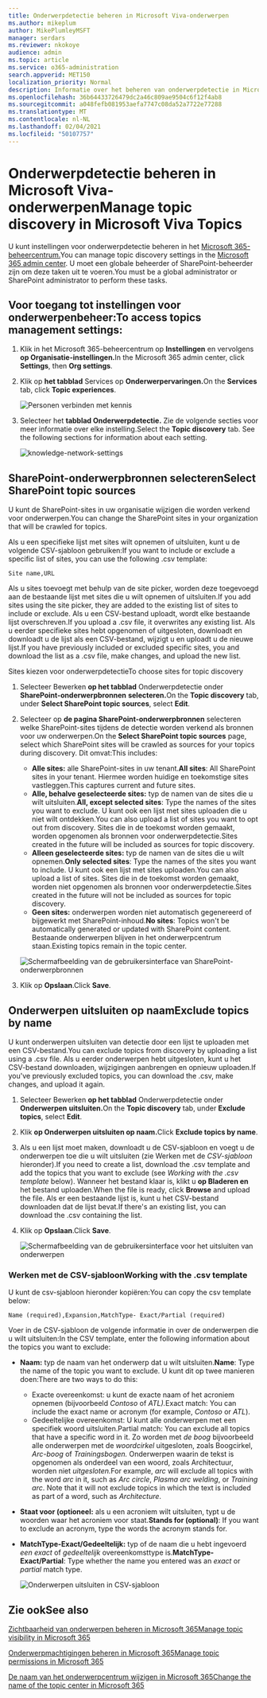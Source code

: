 ```yaml
---
title: Onderwerpdetectie beheren in Microsoft Viva-onderwerpen
ms.author: mikeplum
author: MikePlumleyMSFT
manager: serdars
ms.reviewer: nkokoye
audience: admin
ms.topic: article
ms.service: o365-administration
search.appverid: MET150
localization_priority: Normal
description: Informatie over het beheren van onderwerpdetectie in Microsoft Viva-onderwerpen.
ms.openlocfilehash: 36b64433726479dc2a46c809ae9504c6f12f4ab8
ms.sourcegitcommit: a048fefb081953aefa7747c08da52a7722e77288
ms.translationtype: MT
ms.contentlocale: nl-NL
ms.lasthandoff: 02/04/2021
ms.locfileid: "50107757"
---
```

# <a name="manage-topic-discovery-in-microsoft-viva-topics"></a><span data-ttu-id="a236a-103">Onderwerpdetectie beheren in Microsoft Viva-onderwerpen</span><span class="sxs-lookup"><span data-stu-id="a236a-103">Manage topic discovery in Microsoft Viva Topics</span></span>

<span data-ttu-id="a236a-104">U kunt instellingen voor onderwerpdetectie beheren in het [Microsoft 365-beheercentrum.](https://admin.microsoft.com)</span><span class="sxs-lookup"><span data-stu-id="a236a-104">You can manage topic discovery settings in the [Microsoft 365 admin center](https://admin.microsoft.com).</span></span> <span data-ttu-id="a236a-105">U moet een globale beheerder of SharePoint-beheerder zijn om deze taken uit te voeren.</span><span class="sxs-lookup"><span data-stu-id="a236a-105">You must be a global administrator or SharePoint administrator to perform these tasks.</span></span>

## <a name="to-access-topics-management-settings"></a><span data-ttu-id="a236a-106">Voor toegang tot instellingen voor onderwerpenbeheer:</span><span class="sxs-lookup"><span data-stu-id="a236a-106">To access topics management settings:</span></span>

1. <span data-ttu-id="a236a-107">Klik in het Microsoft 365-beheercentrum op **Instellingen** en vervolgens **op Organisatie-instellingen.**</span><span class="sxs-lookup"><span data-stu-id="a236a-107">In the Microsoft 365 admin center, click **Settings**, then **Org settings**.</span></span>
2. <span data-ttu-id="a236a-108">Klik op **het tabblad** Services op **Onderwerpervaringen.**</span><span class="sxs-lookup"><span data-stu-id="a236a-108">On the **Services** tab, click **Topic experiences**.</span></span>

    ![Personen verbinden met kennis](../media/admin-org-knowledge-options-completed.png) 

3. <span data-ttu-id="a236a-110">Selecteer het **tabblad Onderwerpdetectie.** Zie de volgende secties voor meer informatie over elke instelling.</span><span class="sxs-lookup"><span data-stu-id="a236a-110">Select the **Topic discovery** tab. See the following sections for information about each setting.</span></span>

    ![knowledge-network-settings](../media/knowledge-network-settings-topic-discovery.png) 

## <a name="select-sharepoint-topic-sources"></a><span data-ttu-id="a236a-112">SharePoint-onderwerpbronnen selecteren</span><span class="sxs-lookup"><span data-stu-id="a236a-112">Select SharePoint topic sources</span></span>

<span data-ttu-id="a236a-113">U kunt de SharePoint-sites in uw organisatie wijzigen die worden verkend voor onderwerpen.</span><span class="sxs-lookup"><span data-stu-id="a236a-113">You can change the SharePoint sites in your organization that will be crawled for topics.</span></span>

<span data-ttu-id="a236a-114">Als u een specifieke lijst met sites wilt opnemen of uitsluiten, kunt u de volgende CSV-sjabloon gebruiken:</span><span class="sxs-lookup"><span data-stu-id="a236a-114">If you want to include or exclude a specific list of sites, you can use the following .csv template:</span></span>

``` csv
Site name,URL
```

<span data-ttu-id="a236a-115">Als u sites toevoegt met behulp van de site picker, worden deze toegevoegd aan de bestaande lijst met sites die u wilt opnemen of uitsluiten.</span><span class="sxs-lookup"><span data-stu-id="a236a-115">If you add sites using the site picker, they are added to the existing list of sites to include or exclude.</span></span> <span data-ttu-id="a236a-116">Als u een CSV-bestand uploadt, wordt elke bestaande lijst overschreven.</span><span class="sxs-lookup"><span data-stu-id="a236a-116">If you upload a .csv file, it overwrites any existing list.</span></span> <span data-ttu-id="a236a-117">Als u eerder specifieke sites hebt opgenomen of uitgesloten, downloadt en downloadt u de lijst als een CSV-bestand, wijzigt u en uploadt u de nieuwe lijst.</span><span class="sxs-lookup"><span data-stu-id="a236a-117">If you have previously included or excluded specific sites, you and download the list as a .csv file, make changes, and upload the new list.</span></span>

<span data-ttu-id="a236a-118">Sites kiezen voor onderwerpdetectie</span><span class="sxs-lookup"><span data-stu-id="a236a-118">To choose sites for topic discovery</span></span>

1. <span data-ttu-id="a236a-119">Selecteer Bewerken **op het tabblad** Onderwerpdetectie onder **SharePoint-onderwerpbronnen** **selecteren.**</span><span class="sxs-lookup"><span data-stu-id="a236a-119">On the **Topic discovery** tab, under **Select SharePoint topic sources**, select **Edit**.</span></span>
2. <span data-ttu-id="a236a-120">Selecteer op **de pagina SharePoint-onderwerpbronnen** selecteren welke SharePoint-sites tijdens de detectie worden verkend als bronnen voor uw onderwerpen.</span><span class="sxs-lookup"><span data-stu-id="a236a-120">On the **Select SharePoint topic sources** page, select which SharePoint sites will be crawled as sources for your topics during discovery.</span></span> <span data-ttu-id="a236a-121">Dit omvat:</span><span class="sxs-lookup"><span data-stu-id="a236a-121">This includes:</span></span>
    - <span data-ttu-id="a236a-122">**Alle sites:** alle SharePoint-sites in uw tenant.</span><span class="sxs-lookup"><span data-stu-id="a236a-122">**All sites**: All SharePoint sites in your tenant.</span></span> <span data-ttu-id="a236a-123">Hiermee worden huidige en toekomstige sites vastleggen.</span><span class="sxs-lookup"><span data-stu-id="a236a-123">This captures current and future sites.</span></span>
    - <span data-ttu-id="a236a-124">**Alle, behalve geselecteerde sites:** typ de namen van de sites die u wilt uitsluiten.</span><span class="sxs-lookup"><span data-stu-id="a236a-124">**All, except selected sites**: Type the names of the sites you want to exclude.</span></span>  <span data-ttu-id="a236a-125">U kunt ook een lijst met sites uploaden die u niet wilt ontdekken.</span><span class="sxs-lookup"><span data-stu-id="a236a-125">You can also upload a list of sites you want to opt out from discovery.</span></span> <span data-ttu-id="a236a-126">Sites die in de toekomst worden gemaakt, worden opgenomen als bronnen voor onderwerpdetectie.</span><span class="sxs-lookup"><span data-stu-id="a236a-126">Sites created in the future will be included as sources for topic discovery.</span></span> 
    - <span data-ttu-id="a236a-127">**Alleen geselecteerde sites:** typ de namen van de sites die u wilt opnemen.</span><span class="sxs-lookup"><span data-stu-id="a236a-127">**Only selected sites**: Type the names of the sites you want to include.</span></span> <span data-ttu-id="a236a-128">U kunt ook een lijst met sites uploaden.</span><span class="sxs-lookup"><span data-stu-id="a236a-128">You can also upload a list of sites.</span></span> <span data-ttu-id="a236a-129">Sites die in de toekomst worden gemaakt, worden niet opgenomen als bronnen voor onderwerpdetectie.</span><span class="sxs-lookup"><span data-stu-id="a236a-129">Sites created in the future will not be included as sources for topic discovery.</span></span>
    - <span data-ttu-id="a236a-130">**Geen sites:** onderwerpen worden niet automatisch gegenereerd of bijgewerkt met SharePoint-inhoud.</span><span class="sxs-lookup"><span data-stu-id="a236a-130">**No sites**: Topics won't be automatically generated or updated with SharePoint content.</span></span> <span data-ttu-id="a236a-131">Bestaande onderwerpen blijven in het onderwerpcentrum staan.</span><span class="sxs-lookup"><span data-stu-id="a236a-131">Existing topics remain in the topic center.</span></span>

    ![Schermafbeelding van de gebruikersinterface van SharePoint-onderwerpbronnen](../media/k-manage-select-topic-source.png)
   
3. <span data-ttu-id="a236a-133">Klik op **Opslaan**.</span><span class="sxs-lookup"><span data-stu-id="a236a-133">Click **Save**.</span></span>

## <a name="exclude-topics-by-name"></a><span data-ttu-id="a236a-134">Onderwerpen uitsluiten op naam</span><span class="sxs-lookup"><span data-stu-id="a236a-134">Exclude topics by name</span></span>

<span data-ttu-id="a236a-135">U kunt onderwerpen uitsluiten van detectie door een lijst te uploaden met een CSV-bestand.</span><span class="sxs-lookup"><span data-stu-id="a236a-135">You can exclude topics from discovery by uploading a list using a .csv file.</span></span> <span data-ttu-id="a236a-136">Als u eerder onderwerpen hebt uitgesloten, kunt u het CSV-bestand downloaden, wijzigingen aanbrengen en opnieuw uploaden.</span><span class="sxs-lookup"><span data-stu-id="a236a-136">If you've previously excluded topics, you can download the .csv, make changes, and upload it again.</span></span>

1. <span data-ttu-id="a236a-137">Selecteer Bewerken **op het tabblad** Onderwerpdetectie onder **Onderwerpen** **uitsluiten.**</span><span class="sxs-lookup"><span data-stu-id="a236a-137">On the **Topic discovery** tab, under **Exclude topics**, select **Edit**.</span></span>
2. <span data-ttu-id="a236a-138">Klik **op Onderwerpen uitsluiten op naam.**</span><span class="sxs-lookup"><span data-stu-id="a236a-138">Click **Exclude topics by name**.</span></span>
3. <span data-ttu-id="a236a-139">Als u een lijst moet maken, downloadt u de CSV-sjabloon en voegt u de onderwerpen toe die u wilt uitsluiten (zie Werken met de *CSV-sjabloon* hieronder).</span><span class="sxs-lookup"><span data-stu-id="a236a-139">If you need to create a list, download the .csv template and add the topics that you want to exclude (see *Working with the .csv template* below).</span></span> <span data-ttu-id="a236a-140">Wanneer het bestand klaar is, klikt u **op Bladeren en** het bestand uploaden.</span><span class="sxs-lookup"><span data-stu-id="a236a-140">When the file is ready, click **Browse** and upload the file.</span></span> <span data-ttu-id="a236a-141">Als er een bestaande lijst is, kunt u het CSV-bestand downloaden dat de lijst bevat.</span><span class="sxs-lookup"><span data-stu-id="a236a-141">If there's an existing list, you can download the .csv containing the list.</span></span>
4. <span data-ttu-id="a236a-142">Klik op **Opslaan**.</span><span class="sxs-lookup"><span data-stu-id="a236a-142">Click **Save**.</span></span>

    ![Schermafbeelding van de gebruikersinterface voor het uitsluiten van onderwerpen](../media/km-manage-exclude-topics.png)

### <a name="working-with-the-csv-template"></a><span data-ttu-id="a236a-144">Werken met de CSV-sjabloon</span><span class="sxs-lookup"><span data-stu-id="a236a-144">Working with the .csv template</span></span>

<span data-ttu-id="a236a-145">U kunt de csv-sjabloon hieronder kopiëren:</span><span class="sxs-lookup"><span data-stu-id="a236a-145">You can copy the csv template below:</span></span>

``` csv
Name (required),Expansion,MatchType- Exact/Partial (required)
```

<span data-ttu-id="a236a-146">Voer in de CSV-sjabloon de volgende informatie in over de onderwerpen die u wilt uitsluiten:</span><span class="sxs-lookup"><span data-stu-id="a236a-146">In the CSV template, enter the following information about the topics you want to exclude:</span></span>

- <span data-ttu-id="a236a-147">**Naam:** typ de naam van het onderwerp dat u wilt uitsluiten.</span><span class="sxs-lookup"><span data-stu-id="a236a-147">**Name**: Type the name of the topic you want to exclude.</span></span> <span data-ttu-id="a236a-148">U kunt dit op twee manieren doen:</span><span class="sxs-lookup"><span data-stu-id="a236a-148">There are two ways to do this:</span></span>
    - <span data-ttu-id="a236a-149">Exacte overeenkomst: u kunt de exacte naam of het acroniem opnemen (bijvoorbeeld *Contoso* of *ATL).*</span><span class="sxs-lookup"><span data-stu-id="a236a-149">Exact match: You can include the exact name or acronym (for example, *Contoso* or *ATL*).</span></span>
    - <span data-ttu-id="a236a-150">Gedeeltelijke overeenkomst: U kunt alle onderwerpen met een specifiek woord uitsluiten.</span><span class="sxs-lookup"><span data-stu-id="a236a-150">Partial match: You can exclude all topics that have a specific word in it.</span></span>  <span data-ttu-id="a236a-151">Zo worden met *de boog* bijvoorbeeld alle onderwerpen met de *woordcirkel* uitgesloten, zoals Boogcirkel,  *Arc-boog* of *Trainingsbogen.* Onderwerpen waarin de tekst is opgenomen als onderdeel van een woord, zoals Architectuur, worden niet *uitgesloten.*</span><span class="sxs-lookup"><span data-stu-id="a236a-151">For example, *arc* will exclude all topics with the word *arc* in it, such as *Arc circle*, *Plasma arc welding*, or *Training arc*. Note that it will not exclude topics in which the text is included as part of a word, such as *Architecture*.</span></span>
- <span data-ttu-id="a236a-152">**Staat voor (optioneel:** als u een acroniem wilt uitsluiten, typt u de woorden waar het acroniem voor staat.</span><span class="sxs-lookup"><span data-stu-id="a236a-152">**Stands for (optional)**: If you want to exclude an acronym, type the words the acronym stands for.</span></span>
- <span data-ttu-id="a236a-153">**MatchType-Exact/Gedeeltelijk:** typ of de naam die u hebt ingevoerd *een exact* of *gedeeltelijk* overeenkomsttype is.</span><span class="sxs-lookup"><span data-stu-id="a236a-153">**MatchType-Exact/Partial**: Type whether the name you entered was an *exact* or *partial* match type.</span></span>

    ![Onderwerpen uitsluiten in CSV-sjabloon](../media/exclude-topics-csv.png) 

## <a name="see-also"></a><span data-ttu-id="a236a-155">Zie ook</span><span class="sxs-lookup"><span data-stu-id="a236a-155">See also</span></span>

[<span data-ttu-id="a236a-156">Zichtbaarheid van onderwerpen beheren in Microsoft 365</span><span class="sxs-lookup"><span data-stu-id="a236a-156">Manage topic visibility in Microsoft 365</span></span>](topic-experiences-knowledge-rules.md)

[<span data-ttu-id="a236a-157">Onderwerpmachtigingen beheren in Microsoft 365</span><span class="sxs-lookup"><span data-stu-id="a236a-157">Manage topic permissions in Microsoft 365</span></span>](topic-experiences-user-permissions.md)

[<span data-ttu-id="a236a-158">De naam van het onderwerpcentrum wijzigen in Microsoft 365</span><span class="sxs-lookup"><span data-stu-id="a236a-158">Change the name of the topic center in Microsoft 365</span></span>](topic-experiences-administration.md)
